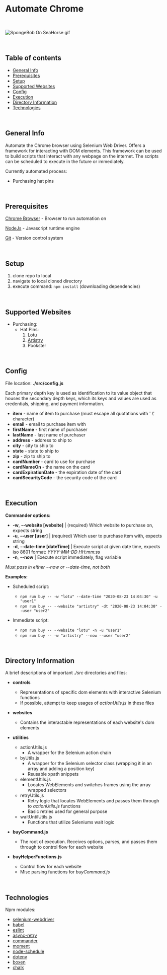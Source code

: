 # Automate Chrome

<br>

![SpongeBob On SeaHorse gif](https://media.giphy.com/media/3o6ZtbBRPGc1LvF4Na/giphy.gif)

<br>

## Table of contents

  - [General Info](#general-info)
  - [Prerequisites](#prerequisites)
  - [Setup](#setup)
  - [Supported Websites](#supported-websites)
  - [Config](#config)
  - [Execution](#execution)
  - [Directory Information](#directory-information)
  - [Technologies](#technologies)

<br>

## General Info

Automate the Chrome browser using Selenium Web Driver. Offers a framework for interacting with DOM elements. This framework can be used to build scripts that interact with any webpage on the internet. The scripts can be scheduled to execute in the future or immediately. 

Currently automated process:
 - Purchasing hat pins

<br>

## Prerequisites

[Chrome Browser](https://www.google.com/chrome/) - Browser to run automation on 

[NodeJs](https://nodejs.org/en/) - Javascript runtime engine

[Git](https://git-scm.com/downloads) - Version control system

<br>

## Setup
  1. clone repo to local
  2. navigate to local cloned directory
  3. execute command: `npm install` (downloading dependencies)

<br>

## Supported Websites
- Purchasing:
  - Hat Pins:
     1. [Lotu](https://www.lotucreations.com/collections/hat-pins)
     2. [Artistry](https://theartistrycollection.com/collections/2018)
     3. Pookster

<br>

## Config
File location: **./src/config.js**

Each primary depth key is used as identification to its value object that houses the secondary depth keys, which its keys and values are used as credentials, shipping, and payment information.

- **item** - name of item to purchase (must escape all quotations with ' \\' character)
- **email** - email to purchase item with  
- **firstName** - first name of purchaser
- **lastName** - last name of purchaser
- **address** - address to ship to
- **city** - city to ship to
- **state** - state to ship to
- **zip** - zip to ship to
- **cardNumber** - card to use for purchase
- **cardNameOn** - the name on the card
- **cardExpirationDate** - the expiration date of the card
- **cardSecurityCode** - the security code of the card

<br>

## Execution

**Commander options:**

- **-w**, **--website [website]** | (required) Which website to purchase on, expects string
- **-u**, **--user [user]** | (required) Which user to purchase item with, expects string
- **-d**, **--date-time [dateTime]** | Execute script at given date time, expects iso 8601 format: *YYYY-MM-DD HH:mm:ss*
- **-n**, **--now** | Execute script immediately, flag variable

*Must pass in either --now or --date-time, not both*

**Examples:**

 - Scheduled script: 
   - `npm run buy -- -w "lotu" --date-time "2020-08-23 14:04:30" -u "user1"` 
   - `npm run buy -- --website "artistry" -dt "2020-08-23 14:04:30" --user "user2"`

- Immediate script: 
  - `npm run buy -- --website "lotu" -n -u "user1"`
  - `npm run buy -- -w "artistry" --now --user "user2"`

<br>

## Directory Information

A brief descriptions of important *./src* directories and files:

- **controls**
  - Representations of specific dom elements with interactive Selenium functions 
  - If possible, attempt to keep usages of *actionUtils.js* in these files
  
- **websites**
  - Contains the interactable representations of each website's dom elements
  
- **utilities**
  - actionUtils.js
    - A wrapper for the Selenium action chain
  - byUtils.js
    - A wrapper for the Selenium selector class (wrapping it in an array and adding a position key)
    - Reusable xpath snippets
  - elementUtils.js
    - Locates WebElements and switches frames using the array wrapped selectors
  - retryUtils.js
    - Retry logic that locates WebElements and passes them through to *actionUtils.js* functions
    - Basic retries used for general purpose
  - waitUntilUtils.js
    - Functions that utilize Seleniums wait logic
  
- **buyCommand.js**
  - The root of execution. Receives options, parses, and passes them through to control flow for each website
  
- **buyHelperFunctions.js**
  - Control flow for each website
  - Misc parsing functions for *buyCommand.js*
  
<br>

## Technologies
 
Npm modules:
- [selenium-webdriver](https://www.npmjs.com/package/selenium-webdriver)
- [babel](https://www.npmjs.com/package/Babel)
- [eslint](https://www.npmjs.com/package/eslint)
- [async-retry](https://www.npmjs.com/package/async-retry)
- [commander](https://www.npmjs.com/package/commander)
- [moment](https://www.npmjs.com/package/moment)
- [node-schedule](https://www.npmjs.com/package/node-schedule)
- [dotenv](https://www.npmjs.com/package/dotenv)
- [boxen](https://www.npmjs.com/package/boxen)
- [chalk](https://www.npmjs.com/package/chalk)

<br>
